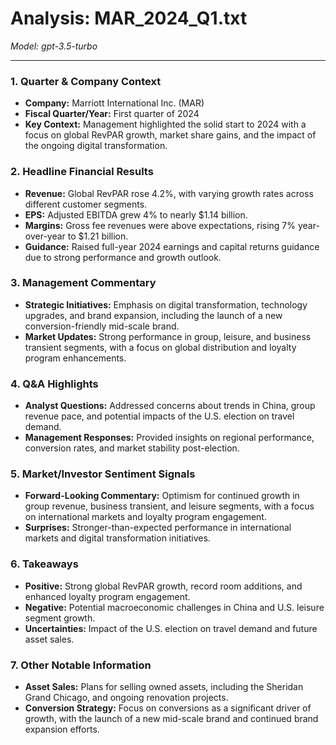 # Analysis: MAR_2024_Q1.txt

*Model: gpt-3.5-turbo*

---

### 1. Quarter & Company Context
- **Company:** Marriott International Inc. (MAR)
- **Fiscal Quarter/Year:** First quarter of 2024
- **Key Context:** Management highlighted the solid start to 2024 with a focus on global RevPAR growth, market share gains, and the impact of the ongoing digital transformation.

### 2. Headline Financial Results
- **Revenue:** Global RevPAR rose 4.2%, with varying growth rates across different customer segments.
- **EPS:** Adjusted EBITDA grew 4% to nearly $1.14 billion.
- **Margins:** Gross fee revenues were above expectations, rising 7% year-over-year to $1.21 billion.
- **Guidance:** Raised full-year 2024 earnings and capital returns guidance due to strong performance and growth outlook.

### 3. Management Commentary
- **Strategic Initiatives:** Emphasis on digital transformation, technology upgrades, and brand expansion, including the launch of a new conversion-friendly mid-scale brand.
- **Market Updates:** Strong performance in group, leisure, and business transient segments, with a focus on global distribution and loyalty program enhancements.

### 4. Q&A Highlights
- **Analyst Questions:** Addressed concerns about trends in China, group revenue pace, and potential impacts of the U.S. election on travel demand.
- **Management Responses:** Provided insights on regional performance, conversion rates, and market stability post-election.

### 5. Market/Investor Sentiment Signals
- **Forward-Looking Commentary:** Optimism for continued growth in group revenue, business transient, and leisure segments, with a focus on international markets and loyalty program engagement.
- **Surprises:** Stronger-than-expected performance in international markets and digital transformation initiatives.

### 6. Takeaways
- **Positive:** Strong global RevPAR growth, record room additions, and enhanced loyalty program engagement.
- **Negative:** Potential macroeconomic challenges in China and U.S. leisure segment growth.
- **Uncertainties:** Impact of the U.S. election on travel demand and future asset sales.

### 7. Other Notable Information
- **Asset Sales:** Plans for selling owned assets, including the Sheridan Grand Chicago, and ongoing renovation projects.
- **Conversion Strategy:** Focus on conversions as a significant driver of growth, with the launch of a new mid-scale brand and continued brand expansion efforts.